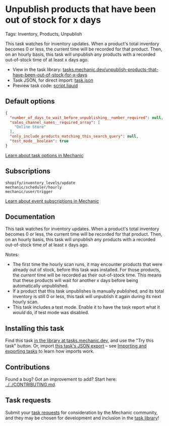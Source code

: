 # Unpublish products that have been out of stock for x days

Tags: Inventory, Products, Unpublish

This task watches for inventory updates. When a product's total inventory becomes 0 or less, the current time will be recorded for that product. Then, on an hourly basis, this task will unpublish any products with a recorded out-of-stock time of at least x days ago.

* View in the task library: [tasks.mechanic.dev/unpublish-products-that-have-been-out-of-stock-for-x-days](https://tasks.mechanic.dev/unpublish-products-that-have-been-out-of-stock-for-x-days)
* Task JSON, for direct import: [task.json](../../tasks/unpublish-products-that-have-been-out-of-stock-for-x-days.json)
* Preview task code: [script.liquid](./script.liquid)

## Default options

```json
{
  "number_of_days_to_wait_before_unpublishing__number_required": null,
  "sales_channel_names__required_array": [
    "Online Store"
  ],
  "only_include_products_matching_this_search_query": null,
  "test_mode__boolean": true
}
```

[Learn about task options in Mechanic](https://learn.mechanic.dev/core/tasks/options)

## Subscriptions

```liquid
shopify/inventory_levels/update
mechanic/scheduler/hourly
mechanic/user/trigger
```

[Learn about event subscriptions in Mechanic](https://learn.mechanic.dev/core/tasks/subscriptions)

## Documentation

This task watches for inventory updates. When a product's total inventory becomes 0 or less, the current time will be recorded for that product. Then, on an hourly basis, this task will unpublish any products with a recorded out-of-stock time of at least x days ago.

Notes:

* The first time the hourly scan runs, it may encounter products that were already out of stock, before this task was installed. For those products, the _current_ time will be recorded as their out-of-stock time. This means that these products will wait for another x days before being automatically unpublished.
* If a product that this task unpublishes is manually published, and its total inventory is still 0 or less, this task will unpublish it again during its next hourly scan.
* This task includes a test mode. Enable it to have the task report what it _would_ do, if test mode was disabled.

## Installing this task

Find this task [in the library at tasks.mechanic.dev](https://tasks.mechanic.dev/unpublish-products-that-have-been-out-of-stock-for-x-days), and use the "Try this task" button. Or, import [this task's JSON export](../../tasks/unpublish-products-that-have-been-out-of-stock-for-x-days.json) – see [Importing and exporting tasks](https://learn.mechanic.dev/core/tasks/import-and-export) to learn how imports work.

## Contributions

Found a bug? Got an improvement to add? Start here: [../../CONTRIBUTING.md](../../CONTRIBUTING.md).

## Task requests

Submit your [task requests](https://mechanic.canny.io/task-requests) for consideration by the Mechanic community, and they may be chosen for development and inclusion in the [task library](https://tasks.mechanic.dev/)!
